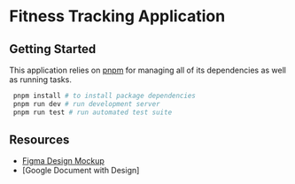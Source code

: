 # Fitness Tracking Application

## Getting Started

This application relies on [pnpm](https://pnpm.io/) for managing all of
its dependencies as well as running tasks.

```sh
 pnpm install # to install package dependencies
 pnpm run dev # run development server
 pnpm run test # run automated test suite
```

## Resources

- [Figma Design Mockup](https://www.figma.com/file/WLT9tCFtKtOYnsZeBxaGHv/LibreFit?node-id=0%3A1)
- [Google Document with Design]
